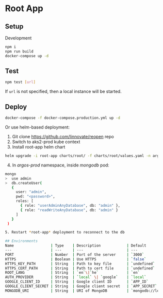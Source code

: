 # Root App

## Setup

Development
```bash
npm i
npm run build
docker-compose up -d
```

## Test
```bash
npm test [url]
```
If `url` is not specified, then a local instance will be started.


## Deploy

```bash
docker-compose -f docker-compose.production.yml up -d
```

Or use helm-based deployment:
1. Git clone https://github.com/linnovate/reopen repo
2. Switch to aks2-prod kube context
3. Install root-app helm chart
```bash
helm upgrade -i root-app charts/root/ -f charts/root/values.yaml -n argos-prod --atomic 
```
4. In *argos-prod* namespace, inside *mongodb* pod:
```bash
mongo
>  use admin
>  db.createUser(
   {
     user: "admin",
     pwd: "<password>",
     roles: [ 
       { role: "userAdminAnyDatabase", db: "admin" },
       { role: "readWriteAnyDatabase", db: "admin" } 
     ]
   }
 )

5. Restart *root-app* deployment to reconnect to the db

## Environments
Name                 | Type    | Description            | Default
---                  | ---     | ---                    | ---
PORT                 | Number  | Port of the server     | `3000`
HTTPS                | Boolean | Use HTTPS              | `false`
HTTPS_KEY_PATH       | String  | Path to key file       | `undefined`
HTTPS_CERT_PATH      | String  | Path to cert file      | `undefined`
ROOT_LANG            | String  | `en`\|`he`             | `en`
AUTH_PROVIDER        | String  | `local` \| `google`    | `local`
GOOGLE_CLIENT_ID     | String  | Google client ID       | `APP_ID`
GOOGLE_CLIENT_SECRET | String  | Google client secret   | `APP_SECRET`
MONGODB_URI          | String  | URI of MongoDB         | `mongodb://localhost/icu-dev`


